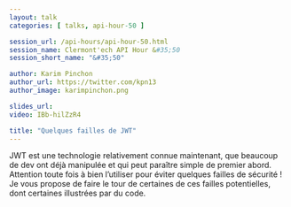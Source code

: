 ```yaml
---
layout: talk
categories: [ talks, api-hour-50 ]

session_url: /api-hours/api-hour-50.html
session_name: Clermont'ech API Hour &#35;50
session_short_name: "&#35;50"

author: Karim Pinchon
author_url: https://twitter.com/kpn13
author_image: karimpinchon.png

slides_url:
video: IBb-hilZzR4

title: "Quelques failles de JWT"
---
```


JWT est une technologie relativement connue maintenant, que beaucoup de dev 
ont déjà manipulée et qui peut paraître simple de premier abord. Attention 
toute fois à bien l’utiliser pour éviter quelques failles de sécurité ! 
Je vous propose de faire le tour de certaines de ces failles potentielles, 
dont certaines illustrées par du code.